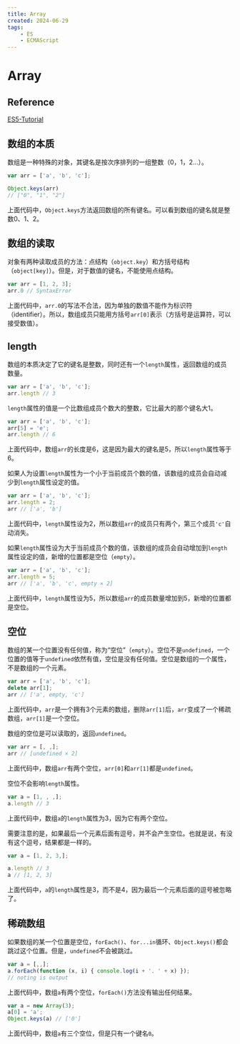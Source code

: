 ```yaml
---
title: Array
created: 2024-06-29
tags:
    - ES
    - ECMAScript
---
```


# Array

## Reference

[ES5-Tutorial](https://wangdoc.com/javascript/types/array)

## 数组的本质

数组是一种特殊的对象，其键名是按次序排列的一组整数（0，1，2...）。

```js
var arr = ['a', 'b', 'c'];

Object.keys(arr)
// ["0", "1", "2"]
```

上面代码中，`Object.keys`方法返回数组的所有键名。可以看到数组的键名就是整数0、1、2。

## 数组的读取

对象有两种读取成员的方法：点结构（`object.key`）和方括号结构（`object[key]`）。但是，对于数值的键名，不能使用点结构。

```js
var arr = [1, 2, 3];
arr.0 // SyntaxError
```

上面代码中，`arr.0`的写法不合法，因为单独的数值不能作为标识符（identifier）。所以，数组成员只能用方括号`arr[0]`表示（方括号是运算符，可以接受数值）。

## length

数组的本质决定了它的键名是整数，同时还有一个`length`属性，返回数组的成员数量。

```js
var arr = ['a', 'b', 'c'];
arr.length // 3
```

`length`属性的值是一个比数组成员个数大的整数，它比最大的那个键名大1。

```js
var arr = ['a', 'b', 'c'];
arr[5] = 'e';
arr.length // 6
```

上面代码中，数组`arr`的长度是6，这是因为最大的键名是5，所以`length`属性等于6。

如果人为设置`length`属性为一个小于当前成员个数的值，该数组的成员会自动减少到`length`属性设定的值。

```js
var arr = ['a', 'b', 'c'];
arr.length = 2;
arr // ['a', 'b']
```

上面代码中，`length`属性设为2，所以数组`arr`的成员只有两个，第三个成员`'c'`自动消失。

如果`length`属性设为大于当前成员个数的值，该数组的成员会自动增加到`length`属性设定的值，新增的位置都是空位（`empty`）。

```js
var arr = ['a', 'b', 'c'];
arr.length = 5;
arr // ['a', 'b', 'c', empty × 2]
```

上面代码中，`length`属性设为5，所以数组`arr`的成员数量增加到5，新增的位置都是空位。

## 空位

数组的某一个位置没有任何值，称为“空位”（`empty`）。空位不是`undefined`，一个位置的值等于`undefined`依然有值，空位是没有任何值。空位是数组的一个属性，不是数组的一个元素。

```js
var arr = ['a', 'b', 'c'];
delete arr[1];
arr // ['a', empty, 'c']
```

上面代码中，`arr`是一个拥有3个元素的数组，删除`arr[1]`后，`arr`变成了一个稀疏数组，`arr[1]`是一个空位。

数组的空位是可以读取的，返回`undefined`。

```js
var arr = [, ,];
arr // [undefined × 2]
```

上面代码中，数组`arr`有两个空位，`arr[0]`和`arr[1]`都是`undefined`。

空位不会影响`length`属性。

```js
var a = [1, , ,];
a.length // 3
```

上面代码中，数组`a`的`length`属性为3，因为它有两个空位。

需要注意的是，如果最后一个元素后面有逗号，并不会产生空位。也就是说，有没有这个逗号，结果都是一样的。

```js
var a = [1, 2, 3,];

a.length // 3
a // [1, 2, 3]
```

上面代码中，`a`的`length`属性是3，而不是4，因为最后一个元素后面的逗号被忽略了。

## 稀疏数组

如果数组的某一个位置是空位，`forEach()`、`for...in`循环、`Object.keys()`都会跳过这个位置。但是，`undefined`不会被跳过。

```js
var a = [,,];
a.forEach(function (x, i) { console.log(i + '. ' + x) });
// noting is output
```

上面代码中，数组`a`有两个空位，`forEach()`方法没有输出任何结果。

```js
var a = new Array(3);
a[0] = 'a';
Object.keys(a) // ['0']
```

上面代码中，数组`a`有三个空位，但是只有一个键名`0`。
